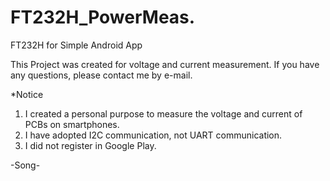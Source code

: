 # FT232H_PowerMeas.
FT232H for Simple Android App

This Project was created for voltage and current measurement.
If you have any questions, please contact me by e-mail.

  *Notice
   
   1. I created a personal purpose to measure the voltage and current of PCBs on smartphones.
   2. I have adopted I2C communication, not UART communication.
   3. I did not register in Google Play.
   
   
-Song-
